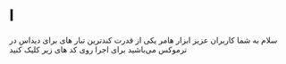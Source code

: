 # I
سلام  به شما کاربران عزیز ابزار هامر یکی از قدرت کندترین تبار های برای دیداس در ترموکس می‌باشید  برای اجرا روی کد های زیر کلیک کنید 
